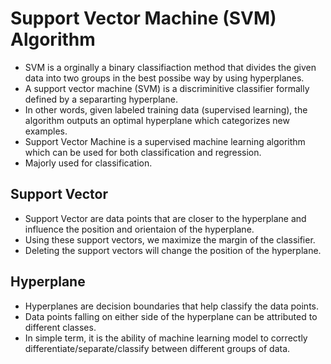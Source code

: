 # Support Vector Machine (SVM) Algorithm
* SVM is a orginally a binary classifiaction method that divides the given data into two groups in the best possibe way by using hyperplanes.
* A support vector machine (SVM) is a discriminitive classifier formally defined by a separarting hyperplane.
* In other words, given labeled training data (supervised learning), the algorithm outputs an optimal hyperplane which categorizes new examples.
* Support Vector Machine is a supervised machine learning algorithm which can be used for both classification and regression.
* Majorly used for classification.

## Support Vector
* Support Vector are data points that are closer to the hyperplane and influence the position and orientaion of the hyperplane.
* Using these support vectors, we maximize the margin of the classifier.
* Deleting the support vectors will change the position of the hyperplane.

## Hyperplane
* Hyperplanes are decision boundaries that help classify the data points.
* Data points falling on either side of the hyperplane can be attributed to different classes.
* In simple term, it is the ability of machine learning model to correctly differentiate/separate/classify between different groups of data. 
